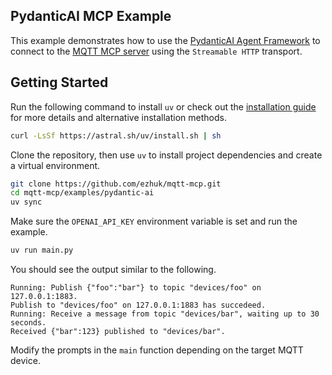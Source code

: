 ## PydanticAI MCP Example

This example demonstrates how to use the [PydanticAI Agent Framework](https://ai.pydantic.dev) to connect to the [MQTT MCP server](https://github.com/ezhuk/mqtt-mcp) using the `Streamable HTTP` transport.

## Getting Started

Run the following command to install `uv` or check out the [installation guide](https://docs.astral.sh/uv/getting-started/installation/) for more details and alternative installation methods.

```bash
curl -LsSf https://astral.sh/uv/install.sh | sh
```

Clone the repository, then use `uv` to install project dependencies and create a virtual environment.

```bash
git clone https://github.com/ezhuk/mqtt-mcp.git
cd mqtt-mcp/examples/pydantic-ai
uv sync
```

Make sure the `OPENAI_API_KEY` environment variable is set and run the example.

```bash
uv run main.py
```

You should see the output similar to the following.

```text
Running: Publish {"foo":"bar"} to topic "devices/foo" on 127.0.0.1:1883.
Publish to "devices/foo" on 127.0.0.1:1883 has succedeed.
Running: Receive a message from topic "devices/bar", waiting up to 30 seconds.
Received {"bar":123} published to "devices/bar".
```

Modify the prompts in the `main` function depending on the target MQTT device.
